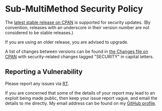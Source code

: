 # Sub-MultiMethod Security Policy

The [latest stable release on CPAN](https://metacpan.org/release/Sub-MultiMethod)
is supported for security updates. (By convention, releases with an underscore
in their version number are not considered to be stable releases.)

If you are using an older release, you are advised to upgrade.

A list of changes between versions can be found in
[the Changes file on CPAN](https://metacpan.org/changes/distribution/Sub-MultiMethod)
with security-related changes tagged "SECURITY" in capital letters.

## Reporting a Vulnerability

Please report any issues via [RT](https://rt.cpan.org/Dist/Display.html?Queue=Sub-MultiMethod).

If you are concerned that some of the details of your report may lead to an
exploit being made public, then keep your issue report vague, and email the
details to me directly. My email address can be found on my
[GitHub profile](https://github.com/tobyink).
